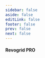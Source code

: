 ```yaml
---
sidebar: false
aside: false
editLink: false
footer: false
prev: false
next: false
---
```


#### Revogrid PRO


<!--@include: ../guide/support.md-->
